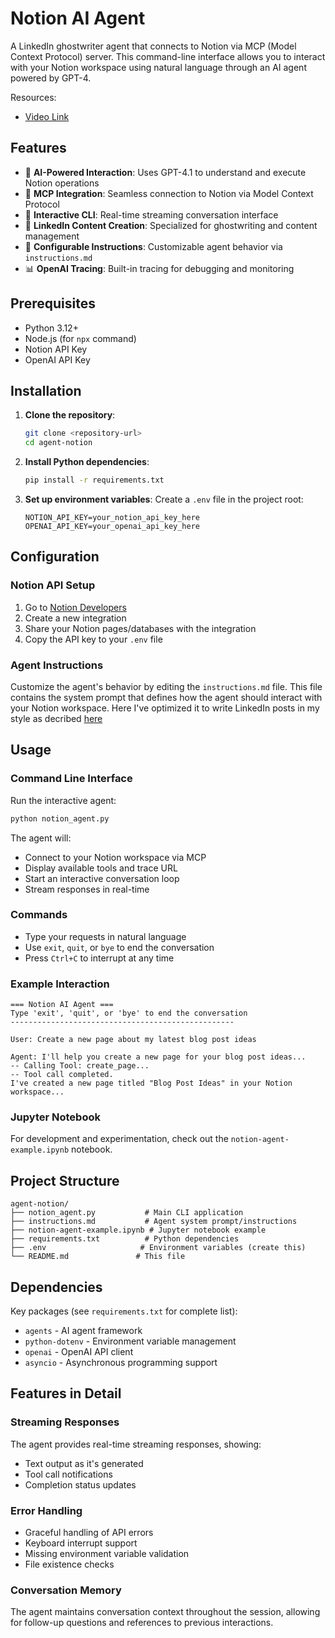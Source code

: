# Notion AI Agent

A LinkedIn ghostwriter agent that connects to Notion via MCP (Model Context Protocol) server. This command-line interface allows you to interact with your Notion workspace using natural language through an AI agent powered by GPT-4.

Resources:
- [Video Link](https://youtu.be/lS33W56-NGc)

## Features

- 🤖 **AI-Powered Interaction**: Uses GPT-4.1 to understand and execute Notion operations
- 🔗 **MCP Integration**: Seamless connection to Notion via Model Context Protocol
- 💬 **Interactive CLI**: Real-time streaming conversation interface
- 📝 **LinkedIn Content Creation**: Specialized for ghostwriting and content management
- 🔧 **Configurable Instructions**: Customizable agent behavior via `instructions.md`
- 📊 **OpenAI Tracing**: Built-in tracing for debugging and monitoring

## Prerequisites

- Python 3.12+
- Node.js (for `npx` command)
- Notion API Key
- OpenAI API Key

## Installation

1. **Clone the repository**:
   ```bash
   git clone <repository-url>
   cd agent-notion
   ```

2. **Install Python dependencies**:
   ```bash
   pip install -r requirements.txt
   ```

3. **Set up environment variables**:
   Create a `.env` file in the project root:
   ```env
   NOTION_API_KEY=your_notion_api_key_here
   OPENAI_API_KEY=your_openai_api_key_here
   ```

## Configuration

### Notion API Setup

1. Go to [Notion Developers](https://www.notion.so/my-integrations)
2. Create a new integration
3. Share your Notion pages/databases with the integration
4. Copy the API key to your `.env` file

### Agent Instructions

Customize the agent's behavior by editing the `instructions.md` file. This file contains the system prompt that defines how the agent should interact with your Notion workspace. Here I've optimized it to write LinkedIn posts in my style as decribed [here](https://youtu.be/ayGdRbMDZcU)

## Usage

### Command Line Interface

Run the interactive agent:

```bash
python notion_agent.py
```

The agent will:
- Connect to your Notion workspace via MCP
- Display available tools and trace URL
- Start an interactive conversation loop
- Stream responses in real-time

### Commands

- Type your requests in natural language
- Use `exit`, `quit`, or `bye` to end the conversation
- Press `Ctrl+C` to interrupt at any time

### Example Interaction

```
=== Notion AI Agent ===
Type 'exit', 'quit', or 'bye' to end the conversation
--------------------------------------------------

User: Create a new page about my latest blog post ideas

Agent: I'll help you create a new page for your blog post ideas...
-- Calling Tool: create_page...
-- Tool call completed.
I've created a new page titled "Blog Post Ideas" in your Notion workspace...
```

### Jupyter Notebook

For development and experimentation, check out the `notion-agent-example.ipynb` notebook.

## Project Structure

```
agent-notion/
├── notion_agent.py           # Main CLI application
├── instructions.md           # Agent system prompt/instructions
├── notion-agent-example.ipynb # Jupyter notebook example
├── requirements.txt          # Python dependencies
├── .env                     # Environment variables (create this)
└── README.md               # This file
```

## Dependencies

Key packages (see `requirements.txt` for complete list):
- `agents` - AI agent framework
- `python-dotenv` - Environment variable management
- `openai` - OpenAI API client
- `asyncio` - Asynchronous programming support

## Features in Detail

### Streaming Responses
The agent provides real-time streaming responses, showing:
- Text output as it's generated
- Tool call notifications
- Completion status updates

### Error Handling
- Graceful handling of API errors
- Keyboard interrupt support
- Missing environment variable validation
- File existence checks

### Conversation Memory
The agent maintains conversation context throughout the session, allowing for follow-up questions and references to previous interactions.
